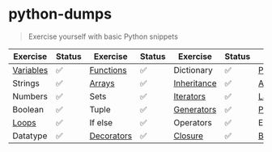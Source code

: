 # python-dumps
> Exercise yourself with basic Python snippets

| Exercise       | Status             | Exercise       | Status             | Exercise       | Status             | Exercise       | Status             |
| -------------- | ---------          | -------------- | ---------          | -------------- | ---------          | -------------- | ---------          |
| [Variables](https://github.com/prashanth-sams/python-dumps/tree/master/variables)      | :white_check_mark: | [Functions](https://github.com/prashanth-sams/python-dumps/tree/master/functions)      | :white_check_mark: | Dictionary     | :white_check_mark: | [Pytest](https://github.com/prashanth-sams/python-dumps/tree/master/pytest)         | :white_check_mark: |
| Strings        | :white_check_mark: | [Arrays](https://github.com/prashanth-sams/python-dumps/tree/master/arrays)         | :white_check_mark: | [Inheritance](https://github.com/prashanth-sams/python-dumps/tree/master/inheritance)    | :white_check_mark: | [Abstraction](https://github.com/prashanth-sams/python-dumps/tree/master/abstraction)    | :white_check_mark: |
| Numbers        | :white_check_mark: | Sets           | :white_check_mark: | [Iterators](https://github.com/prashanth-sams/python-dumps/tree/master/iterators)      | :white_check_mark: | [Lambda](https://github.com/prashanth-sams/python-dumps/tree/master/lambda)         | :white_check_mark: |
| Boolean        | :white_check_mark: | Tuple          | :white_check_mark: | [Generators](https://github.com/prashanth-sams/python-dumps/tree/master/yield%20generator)     | :white_check_mark: | [Projects](https://github.com/prashanth-sams/python-dumps/tree/master/projects)       | :white_check_mark: |
| [Loops](https://github.com/prashanth-sams/python-dumps/tree/master/loop)          | :white_check_mark: | If else        | :white_check_mark: | Operators      | :white_check_mark: | Exception      | :white_check_mark: |
| Datatype       | :white_check_mark: | [Decorators](https://github.com/prashanth-sams/python-dumps/tree/master/decorators)     | :white_check_mark: | [Closure](https://github.com/prashanth-sams/python-dumps/tree/master/closure)        | :white_check_mark: | [Built-ins](https://github.com/prashanth-sams/python-dumps/tree/master/builtins)        | :white_check_mark: |

